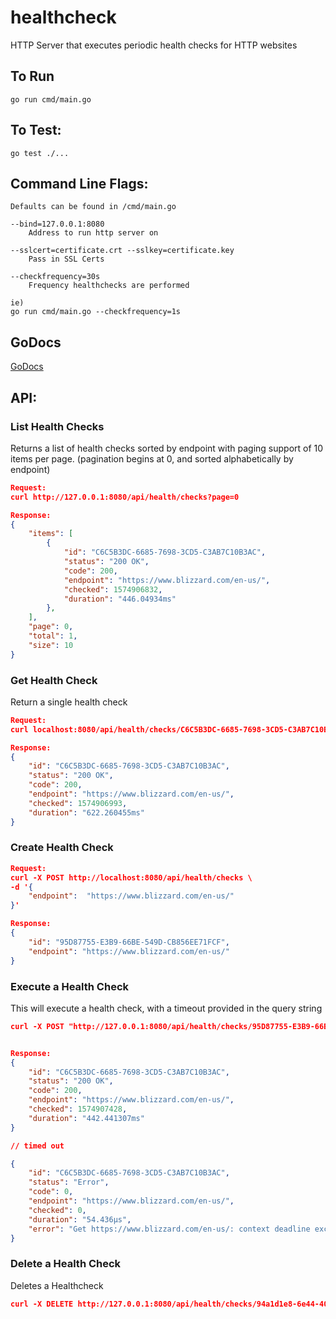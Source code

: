 # healthcheck
HTTP Server that executes periodic health checks for HTTP websites

## To Run
```
go run cmd/main.go
```

## To Test:
```
go test ./...
```

## Command Line Flags:
```
Defaults can be found in /cmd/main.go

--bind=127.0.0.1:8080
    Address to run http server on

--sslcert=certificate.crt --sslkey=certificate.key
    Pass in SSL Certs

--checkfrequency=30s
    Frequency healthchecks are performed

ie)
go run cmd/main.go --checkfrequency=1s
```

## GoDocs
[GoDocs](https://godoc.org/github.com/dnguy078/healthcheck)

## API:
### List Health Checks
Returns a list of health checks sorted by endpoint with paging support of 10 items per page. (pagination begins at 0, and sorted alphabetically by endpoint)
```json
Request:
curl http://127.0.0.1:8080/api/health/checks?page=0

Response:
{
    "items": [
        {
            "id": "C6C5B3DC-6685-7698-3CD5-C3AB7C10B3AC",
            "status": "200 OK",
            "code": 200,
            "endpoint": "https://www.blizzard.com/en-us/",
            "checked": 1574906832,
            "duration": "446.04934ms"
        },
    ],
    "page": 0,
    "total": 1,
    "size": 10
}
```

### Get Health Check
Return a single health check
```json
Request:
curl localhost:8080/api/health/checks/C6C5B3DC-6685-7698-3CD5-C3AB7C10B3AC

Response:
{
    "id": "C6C5B3DC-6685-7698-3CD5-C3AB7C10B3AC",
    "status": "200 OK",
    "code": 200,
    "endpoint": "https://www.blizzard.com/en-us/",
    "checked": 1574906993,
    "duration": "622.260455ms"
}
```

### Create Health Check

```json
Request:
curl -X POST http://localhost:8080/api/health/checks \
-d '{
    "endpoint":  "https://www.blizzard.com/en-us/"
}'

Response:
{
    "id": "95D87755-E3B9-66BE-549D-CB856EE71FCF",
    "endpoint": "https://www.blizzard.com/en-us/"
}
```

### Execute a Health Check
This will execute a health check, with a timeout provided in the query string

```json
curl -X POST "http://127.0.0.1:8080/api/health/checks/95D87755-E3B9-66BE-549D-CB856EE71FCF/try?timeout=10s"


Response:
{
    "id": "C6C5B3DC-6685-7698-3CD5-C3AB7C10B3AC",
    "status": "200 OK",
    "code": 200,
    "endpoint": "https://www.blizzard.com/en-us/",
    "checked": 1574907428,
    "duration": "442.441307ms"
}

// timed out

{
    "id": "C6C5B3DC-6685-7698-3CD5-C3AB7C10B3AC",
    "status": "Error",
    "code": 0,
    "endpoint": "https://www.blizzard.com/en-us/",
    "checked": 0,
    "duration": "54.436µs",
    "error": "Get https://www.blizzard.com/en-us/: context deadline exceeded"
}

```

### Delete a Health Check
Deletes a Healthcheck
```json
curl -X DELETE http://127.0.0.1:8080/api/health/checks/94a1d1e8-6e44-409e-9cb4-7bfcac2de1ae
```


